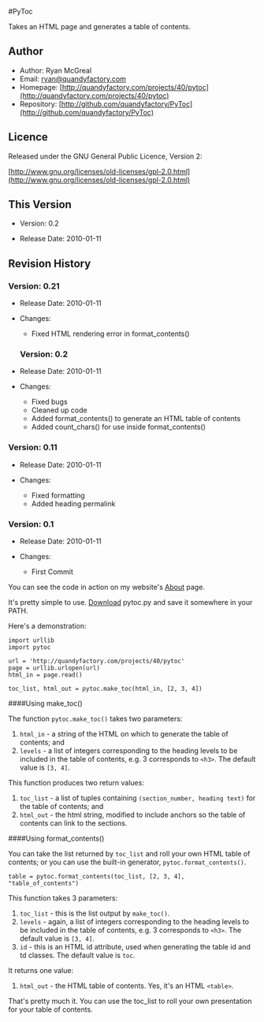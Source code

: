 #PyToc

Takes an HTML page and generates a table of contents.

## Author

* Author: Ryan McGreal
* Email: [ryan@quandyfactory.com](mailto:ryan@quandyfactory.com)
* Homepage: [http://quandyfactory.com/projects/40/pytoc](http://quandyfactory.com/projects/40/pytoc)
* Repository: [http://github.com/quandyfactory/PyToc](http://github.com/quandyfactory/PyToc)

## Licence

Released under the GNU General Public Licence, Version 2:

[http://www.gnu.org/licenses/old-licenses/gpl-2.0.html](http://www.gnu.org/licenses/old-licenses/gpl-2.0.html)

## This Version

* Version: 0.2

* Release Date: 2010-01-11

## Revision History

### Version: 0.21

* Release Date: 2010-01-11

* Changes:

    * Fixed HTML rendering error in format_contents()
    
    ### Version: 0.2

* Release Date: 2010-01-11

* Changes:

    * Fixed bugs
    * Cleaned up code
    * Added format_contents() to generate an HTML table of contents
    * Added count_chars() for use inside format_contents()
    
### Version: 0.11

* Release Date: 2010-01-11

* Changes:

    * Fixed formatting
    * Added heading permalink
        
### Version: 0.1

* Release Date: 2010-01-11

* Changes:

    * First Commit
    

You can see the code in action on my website's [About](http://quandyfactory.com/about/) page.

It's pretty simple to use. [Download](http://github.com/quandyfactory/PyToc) pytoc.py and save it somewhere in your PATH. 

Here's a demonstration:

    import urllib
    import pytoc
    
    url = 'http://quandyfactory.com/projects/40/pytoc'
    page = urllib.urlopen(url)
    html_in = page.read()

    toc_list, html_out = pytoc.make_toc(html_in, [2, 3, 4])

####Using make_toc()

The function `pytoc.make_toc()` takes two parameters:

1. `html_in` - a string of the HTML on which to generate the table of contents; and
2. `levels` - a list of integers corresponding to the heading levels to be included in the table of contents, e.g. 3 corresponds to `<h3>`. The default value is `[3, 4]`.

This function produces two return values:

1. `toc_list` - a list of tuples containing `(section_number, heading text)` for the table of contents; and
2. `html_out` - the html string, modified to include anchors so the table of contents can link to the sections. 

####Using format_contents()

You can take the list returned by `toc_list` and roll your own HTML table of contents; or you can use the built-in generator, `pytoc.format_contents()`.

    table = pytoc.format_contents(toc_list, [2, 3, 4], "table_of_contents")

This function takes 3 parameters:

1. `toc_list` - this is the list output by `make_toc()`. 
2. `levels` - again, a list of integers corresponding to the heading levels to be included in the table of contents, e.g. 3 corresponds to `<h3>`. The default value is `[3, 4]`.
3. `id` - this is an HTML id attribute, used when generating the table id and td classes. The default value is `toc`.

It returns one value:

1. `html_out` - the HTML table of contents. Yes, it's an HTML `<table>`.

That's pretty much it. You can use the toc_list to roll your own presentation for your table of contents.


